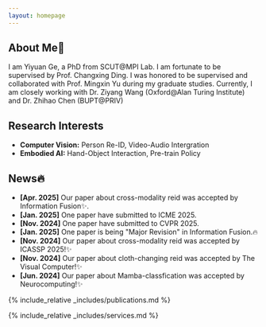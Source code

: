 ```yaml
---
layout: homepage
---
```


## About Me👋

I am Yiyuan Ge, a PhD from SCUT@MPI Lab. I am fortunate to be supervised by Prof. Changxing Ding. I was honored to be supervised and collaborated with Prof. Mingxin Yu during my graduate studies. Currently, I am closely working with Dr. Ziyang Wang (Oxford@Alan Turing Institute) and Dr. Zhihao Chen (BUPT@PRIV)

## Research Interests

- **Computer Vision:** Person Re-ID, Video-Audio Intergration
- **Embodied AI:** Hand-Object Interaction, Pre-train Policy

## News🔥
- **[Apr. 2025]** Our paper about cross-modality reid was accepted by Information Fusion✨.
- **[Jan. 2025]** One paper have submitted to ICME 2025.
- **[Nov. 2024]** One paper have submitted to CVPR 2025.
- **[Jan. 2025]** One paper is being "Major Revision" in Information Fusion.🔥
- **[Nov. 2024]** Our paper about cross-modality reid was accepted by ICASSP 2025!✨ 
- **[Nov. 2024]** Our paper about cloth-changing reid was accepted by The Visual Computer!✨ 
- **[Jun. 2024]** Our paper about Mamba-classfication was accepted by Neurocomputing!✨ 

{% include_relative _includes/publications.md %}

{% include_relative _includes/services.md %}
